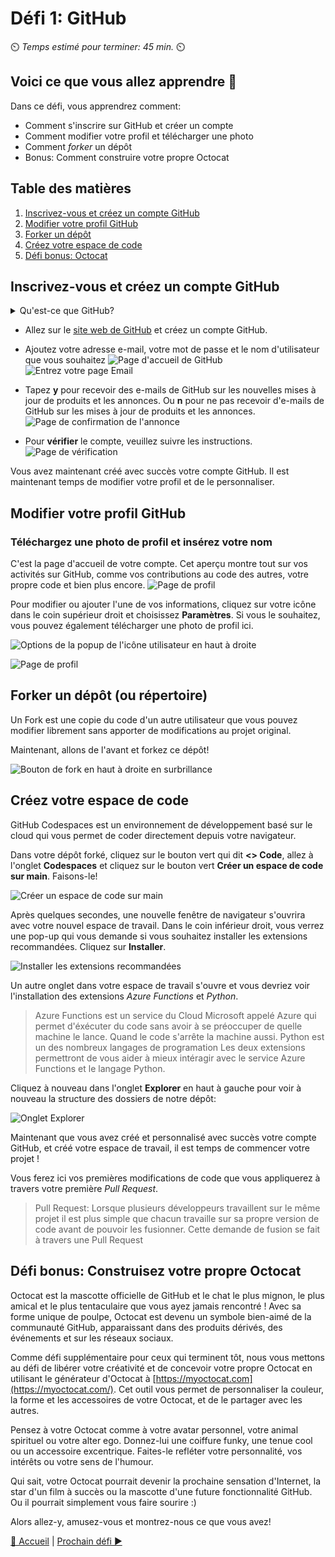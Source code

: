 # Défi 1: GitHub

⏲️ _Temps estimé pour terminer: 45 min._ ⏲️

## Voici ce que vous allez apprendre 🎯

Dans ce défi, vous apprendrez comment:

- Comment s'inscrire sur GitHub et créer un compte
- Comment modifier votre profil et télécharger une photo
- Comment *forker* un dépôt
- Bonus: Comment construire votre propre Octocat

## Table des matières

1. [Inscrivez-vous et créez un compte GitHub](#inscrivez-vous-et-creez-un-compte-github)
2. [Modifier votre profil GitHub](#modifier-votre-profil-github)
3. [Forker un dépôt](#forker-un-depot)
4. [Créez votre espace de code](#creez-votre-espace-de-code)
5. [Défi bonus: Octocat](#defi-bonus-construisez-votre-propre-octocat)

## Inscrivez-vous et créez un compte GitHub

<details>
<summary>Qu'est-ce que GitHub?</summary>

GitHub est en réalité deux choses: **Git** et **Hub**.

**Git** est un logiciel de contrôle de version. Il permet aux développeurs de travailler sur un projet spécifique en même temps en suivant les modifications. Si quelque chose ne va pas, vous pouvez facilement annuler les modifications avec Git.

**Hub** n'est rien de spécial en soi, mais il représente le "réseau social" des développeurs construit sur Git. Bien que GitHub ne possède pas le logiciel Git, il a créé une plateforme qui facilite l'accès et la collaboration avec Git. La caractéristique révolutionnaire de GitHub est qu'il rend super facile de partager/montrer votre code avec le monde ou simplement de le stocker. Vous n'avez plus à vous soucier de l'endroit où vous stockez votre code. Les entreprises ont des comptes GitHub pour la même raison. GitHub fournit un moyen facile de stocker votre code en ligne avec un contrôle de version intégré.

</details>

- Allez sur le [site web de GitHub](https://github.com/) et créez un compte GitHub.
- Ajoutez votre adresse e-mail, votre mot de passe et le nom d'utilisateur que vous souhaitez
  ![Page d'accueil de GitHub](./images/light/GithubSignUp.png)
  ![Entrez votre page Email](./images/light/EnterEmail.png)
- Tapez **y** pour recevoir des e-mails de GitHub sur les nouvelles mises à jour de produits et les annonces. Ou **n** pour ne pas recevoir d'e-mails de GitHub sur les mises à jour de produits et les annonces.
  ![Page de confirmation de l'annonce](./images/light/NoAnnouncements.png)

- Pour **vérifier** le compte, veuillez suivre les instructions.
  ![Page de vérification](./images/light/Verification.png)

Vous avez maintenant créé avec succès votre compte GitHub. Il est maintenant temps de modifier votre profil et de le personnaliser.

## Modifier votre profil GitHub

### Téléchargez une photo de profil et insérez votre nom

C'est la page d'accueil de votre compte. Cet aperçu montre tout sur vos activités sur GitHub, comme vos contributions au code des autres, votre propre code et bien plus encore.
![Page de profil](./images/light/AccountFrontpage.png)

Pour modifier ou ajouter l'une de vos informations, cliquez sur votre icône dans le coin supérieur droit et choisissez **Paramètres**. Si vous le souhaitez, vous pouvez également télécharger une photo de profil ici.

![Options de la popup de l'icône utilisateur en haut à droite](./images/light/Settings.png)

![Page de profil](./images/light/EditProfile.gif)

## Forker un dépôt (ou répertoire)

Un Fork est une copie du code d'un autre utilisateur que vous pouvez modifier librement sans apporter de modifications au projet original.

Maintenant, allons de l'avant et forkez ce dépôt!

![Bouton de fork en haut à droite en surbrillance](./images/light/ForkTheRepository.png)

## Créez votre espace de code

GitHub Codespaces est un environnement de développement basé sur le cloud qui vous permet de coder directement depuis votre navigateur.

Dans votre dépôt forké, cliquez sur le bouton vert qui dit **<> Code**, allez à l'onglet **Codespaces** et cliquez sur le bouton vert **Créer un espace de code sur main**. Faisons-le!

![Créer un espace de code sur main](./images/light/CreateCodespace.png)

Après quelques secondes, une nouvelle fenêtre de navigateur s'ouvrira avec votre nouvel espace de travail. Dans le coin inférieur droit, vous verrez une pop-up qui vous demande si vous souhaitez installer les extensions recommandées. Cliquez sur **Installer**.

![Installer les extensions recommandées](./images/light/InstallRecommendedExtensions.png)

Un autre onglet dans votre espace de travail s'ouvre et vous devriez voir l'installation des extensions *Azure Functions* et *Python*. 

> Azure Functions est un service du Cloud Microsoft appelé Azure qui permet d'éxécuter du code sans avoir à se préoccuper de quelle machine le lance. Quand le code s'arrête la machine aussi.
> Python est un des nombreux langages de programation
> Les deux extensions permettront de vous aider à mieux intéragir avec le service Azure Functions et le langage Python.

Cliquez à nouveau dans l'onglet **Explorer** en haut à gauche pour voir à nouveau la structure des dossiers de notre dépôt:

![Onglet Explorer](./images/light/ExplorerTab.png)

Maintenant que vous avez créé et personnalisé avec succès votre compte GitHub, et créé votre espace de travail, il est temps de commencer votre projet !

Vous ferez ici vos premières modifications de code que vous appliquerez à travers votre première *Pull Request*.

> Pull Request: Lorsque plusieurs développeurs travaillent sur le même projet il est plus simple que chacun travaille sur sa propre version de code avant de pouvoir les fusionner. Cette demande de fusion se fait à travers une Pull Request

## Défi bonus: Construisez votre propre Octocat

Octocat est la mascotte officielle de GitHub et le chat le plus mignon, le plus amical et le plus tentaculaire que vous ayez jamais rencontré ! Avec sa forme unique de poulpe, Octocat est devenu un symbole bien-aimé de la communauté GitHub, apparaissant dans des produits dérivés, des événements et sur les réseaux sociaux.

Comme défi supplémentaire pour ceux qui terminent tôt, nous vous mettons au défi de libérer votre créativité et de concevoir votre propre Octocat en utilisant le générateur d'Octocat à [https://myoctocat.com](https://myoctocat.com/). Cet outil vous permet de personnaliser la couleur, la forme et les accessoires de votre Octocat, et de le partager avec les autres.

Pensez à votre Octocat comme à votre avatar personnel, votre animal spirituel ou votre alter ego. Donnez-lui une coiffure funky, une tenue cool ou un accessoire excentrique. Faites-le refléter votre personnalité, vos intérêts ou votre sens de l'humour.

Qui sait, votre Octocat pourrait devenir la prochaine sensation d'Internet, la star d'un film à succès ou la mascotte d'une future fonctionnalité GitHub. Ou il pourrait simplement vous faire sourire :)

Alors allez-y, amusez-vous et montrez-nous ce que vous avez!

[🔼 Accueil](../../../README_FR.md) | [Prochain défi ▶](../ApplicationPart1/README_FR.md)

